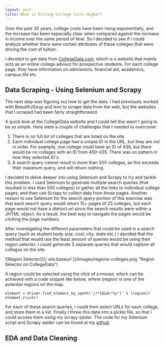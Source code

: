 ```yaml
---
layout: post
title: What is Driving College Costs Higher?
---
```


Over the past 30 years, college costs have been rising exponentially, and the increase has been especially clear when
compared against the increase in income over the same period of time. So I decided to see if I could analyze whether there
were certain attributes of these colleges that were driving the cost of tuition.

I decided to get data from [CollegeData.com](https://www.collegedata.com/), which is a website that mainly acts 
as an online college advisor for prospective students. For each college page, they have information on admissions, financial aid, academics, campus life etc.

## Data Scraping - Using Selenium and Scrapy ##

The next step was figuring out how to get the data. I had previously worked with BeautifulSoup and lxml to scrape data from
the web, but the websites that I scraped had been fairly straightforward.

A quick look at the CollegeData website and I could tell this wasn't going to be as simple. Here were a couple of challenges that I needed to overcome:

1. There is no full list of colleges that are listed on the site
2. Each individual college page had a unique ID in the URL, but they are not in order. For example, one college could have an ID of 436, but there would be no colleges with an ID from 400-435. There was no pattern in how they selected ID's.
3. A search query cannot result in more than 500 colleges, as this exceeds their maximum query, and will return nothing.

I decided to delve deeper into using Selenium and Scrapy to try and tackle this problem. I used Selenium to generate multiple search queries (that resulted in less than 500 colleges) to gather all the links to individual college pages, and then use Scrapy to collect data from those pages. Another reason to use Selenium for the search query portion of this exercise was that each search query would return 15+ pages of 25 colleges, but each page would not have a distinct url since the search results were within a JHTML object. As a result, the best way to navigate the pages would be clicking the page numbers.

After investigating the different parameters that could be used in a search query (such as student body size, cost, city, state etc.) I decided that the method that would use the least amount of queries would be using their region selector. I could generate 5 separate queries that would capture all colleges on the site.

![Region Selector]({{ site.baseurl }}/images/regions-colleges.png "Region Selector on CollegeData")

A region could be selected using the click of a mouse, which can be achieved with a code snippet like below, where (region) is one of the potential regions on the map:

```
element = driver.find_element_by_xpath('//*[@id="%s"]' % (region))                   
element.click()
```

For each of these search queries, I could then select URLs for each college, and store them in a list. Finally I threw this data into a pickle file, so that I could access them using my scrapy spider. The code for my Selenium script and Scrapy spider can be found at my [github](https://github.com/kstern31/Whats-Driving-College-Costs-Higher).

## EDA and Data Cleaning ## 



